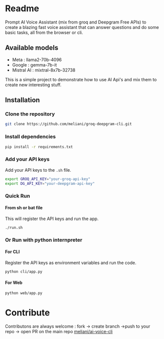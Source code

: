 # Readme

Prompt AI Voice Assistant (mix from groq and Deepgram Free APIs) to create a blazing fast voice assistant that can answer questions and do some basic tasks, all from the browser or cli.

## Available models

- Meta : llama2-70b-4096
- Google : gemma-7b-it
- Mistral AI : mixtral-8x7b-32738

This is a simple project to demonstrate how to use AI Api's and mix them to create new interesting stuff.

## Installation

### Clone the repository

```bash
git clone https://github.com/meliani/groq-deepgram-cli.git
```

### Install dependencies

```bash
pip install -r requirements.txt
```

### Add your API keys

Add your API keys to the `.sh` file.

```bash
export GROQ_API_KEY="your-groq-api-key"
export DG_API_KEY="your-deepgram-api-key"
```

### Quick Run

#### From sh or bat file

This will register the API keys and run the app.

```bash
./run.sh
```

### Or Run with python internpreter

#### For CLI

Register the API keys as environment variables and run the code.

```bash
python cli/app.py
```

#### For Web

```bash
python web/app.py
```

# Contribute

Contributons are always welcome : fork -> create branch ->push to your repo -> open PR on the main repo [meliani/ai-voice-cli](https://github.com/meliani/ai-voice-cli)
